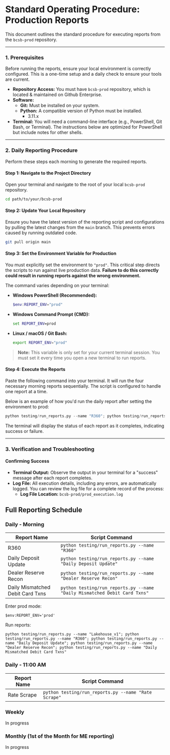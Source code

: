 # **Standard Operating Procedure: Production Reports**

This document outlines the standard procedure for executing reports from the `bcsb-prod` repository. 

---

### **1. Prerequisites**

Before running the reports, ensure your local environment is correctly configured. This is a one-time setup and a daily check to ensure your tools are current.

*   **Repository Access:** You must have `bcsb-prod` repository, which is located & maintained on Github Enterprise.
*   **Software:**
    *   **Git:** Must be installed on your system.
    *   **Python:** A compatible version of Python must be installed.
        - 3.11.x
*   **Terminal:** You will need a command-line interface (e.g., PowerShell, Git Bash, or Terminal). The instructions below are optimized for PowerShell but include notes for other shells.

---

### **2. Daily Reporting Procedure**

Perform these steps each morning to generate the required reports.

#### **Step 1: Navigate to the Project Directory**

Open your terminal and navigate to the root of your local `bcsb-prod` repository.

```bash
cd path/to/your/bcsb-prod
```

#### **Step 2: Update Your Local Repository**

Ensure you have the latest version of the reporting script and configurations by pulling the latest changes from the `main` branch. This prevents errors caused by running outdated code.

```bash
git pull origin main
```

#### **Step 3: Set the Environment Variable for Production**

You must explicitly set the environment to `"prod"`. This critical step directs the scripts to run against live production data. **Failure to do this correctly could result in running reports against the wrong environment.**

The command varies depending on your terminal:

*   **Windows PowerShell (Recommended):**
    ```powershell
    $env:REPORT_ENV="prod"
    ```
*   **Windows Command Prompt (CMD):**
    ```cmd
    set REPORT_ENV=prod
    ```
*   **Linux / macOS / Git Bash:**
    ```bash
    export REPORT_ENV="prod"
    ```
> **Note:** This variable is only set for your current terminal session. You must set it every time you open a new terminal to run reports.

#### **Step 4: Execute the Reports**
Paste the following command into your terminal. It will run the four necessary morning reports sequentially. The script is configured to handle one report at a time.

Below is an example of how you'd run the daily report after setting the environment to prod:
```python
python testing/run_reports.py --name "R360"; python testing/run_reports.py --name "Daily Deposit Update"; python testing/run_reports.py --name "Dealer Reserve Recon"; python testing/run_reports.py --name "Daily Mismatched Debit Card Txns"
```

The terminal will display the status of each report as it completes, indicating success or failure.

---

### **3. Verification and Troubleshooting**

#### **Confirming Success**

*   **Terminal Output:** Observe the output in your terminal for a "success" message after each report completes.
*   **Log File:** All execution details, including any errors, are automatically logged. You can review the log file for a complete record of the process:
    *   **Log File Location:** `bcsb-prod/prod_execution.log`


## Full Reporting Schedule

### Daily - Morning

| Report Name                   | Script Command                                  |
| ----------------------------- | ----------------------------------------------- |
| R360                          | `python testing/run_reports.py --name "R360"`   |
| Daily Deposit Update          | `python testing/run_reports.py --name "Daily Deposit Update"` |
| Dealer Reserve Recon          | `python testing/run_reports.py --name "Dealer Reserve Recon"` |
| Daily Mismatched Debit Card Txns | `python testing/run_reports.py --name "Daily Mismatched Debit Card Txns"` |

Enter prod mode:
```
$env:REPORT_ENV='prod'
```

Run reports:
```
python testing/run_reports.py --name "Lakehouse_v1"; python testing/run_reports.py --name "R360"; python testing/run_reports.py --name "Daily Deposit Update"; python testing/run_reports.py --name "Dealer Reserve Recon"; python testing/run_reports.py --name "Daily Mismatched Debit Card Txns"
```
### Daily - 11:00 AM
| Report Name                   | Script Command                                  |
| ----------------------------- | ----------------------------------------------- |
| Rate Scrape                         | `python testing/run_reports.py --name "Rate Scrape"`   |

### Weekly
In progress

### Monthly (1st of the Month for ME reporting)
In progress

